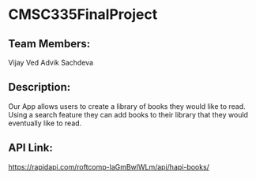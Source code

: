 # CMSC335FinalProject
## Team Members:
Vijay Ved
Advik Sachdeva

## Description:
Our App allows users to create a library of books they would like to read. Using a search feature they can add books to their library that they would eventually like to read. 

## API Link:
https://rapidapi.com/roftcomp-laGmBwlWLm/api/hapi-books/

